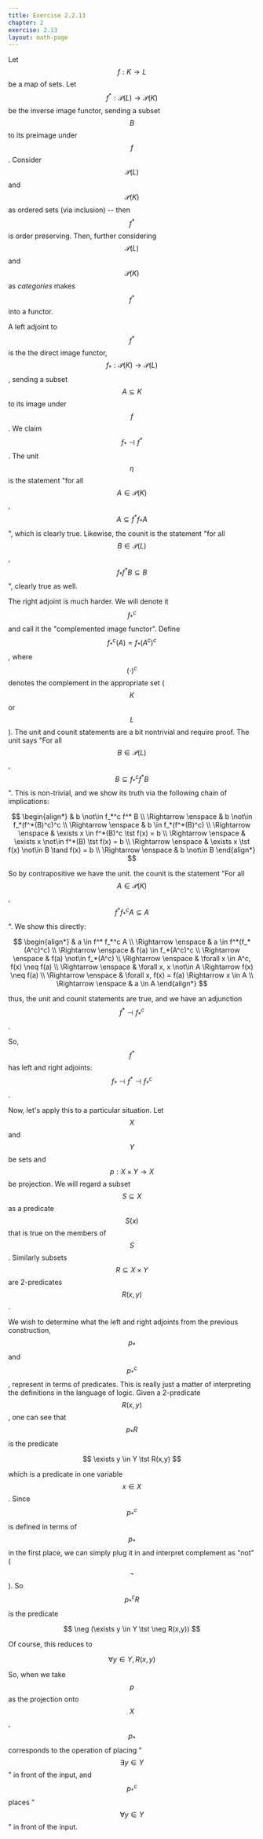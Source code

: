 ```yaml
---
title: Exercise 2.2.13
chapter: 2
exercise: 2.13
layout: math-page
---
```


Let $$f : K \rightarrow L$$ be a map of sets.
Let $$f^* : \mathscr{P}(L) \rightarrow \mathscr{P}(K)$$ be the inverse image functor, sending a subset $$B$$ to its preimage under $$f$$.
Consider $$\mathscr{P}(L)$$ and $$\mathscr{P}(K)$$ as ordered sets (via inclusion) -- then $$f^*$$ is order preserving.
Then, further considering $$\mathscr{P}(L)$$ and $$\mathscr{P}(K)$$ as *categories* makes $$f^*$$ into a functor.

A left adjoint to $$f^*$$ is the the direct image functor, $$f_* : \mathscr{P}(K) \rightarrow \mathscr{P}(L)$$, sending a subset $$A \subseteq K$$ to its image under $$f$$.
We claim $$f_* \dashv f^*$$.
The unit $$\eta$$ is the statement "for all $$A \in \mathscr{P}(K)$$, $$A \subseteq f^* f_* A$$", which is clearly true.
Likewise, the counit is the statement "for all $$B \in \mathscr{P}(L)$$, $$f_* f^* B \subseteq B$$", clearly true as well.

The right adjoint is much harder.
We will denote it $$f_*^c$$ and call it the "complemented image functor".
Define $$f_*^c(A) = f_*(A^c)^c$$, where $$(\cdot)^c$$ denotes the complement in the appropriate set ($$K$$ or $$L$$).
The unit and counit statements are a bit nontrivial and require proof.
The unit says "For all $$B \in \mathscr{P}(L)$$, $$B \subseteq f_*^c f^* B$$".
This is non-trivial, and we show its truth via the following chain of implications:

$$
\begin{align*}
& b \not\in f_*^c f^* B \\
\Rightarrow \enspace & b \not\in f_*(f^*(B)^c)^c \\
\Rightarrow \enspace & b \in f_*(f^*(B)^c) \\
\Rightarrow \enspace & \exists x \in f^*(B)^c \tst f(x) = b \\
\Rightarrow \enspace & \exists x \not\in f^*(B) \tst f(x) = b \\
\Rightarrow \enspace & \exists x \tst f(x) \not\in B \tand f(x) = b \\
\Rightarrow \enspace & b \not\in B
\end{align*}
$$

So by contrapositive we have the unit.
the counit is the statement "For all $$A \in \mathscr{P}(K)$$, $$f^* f_*^c A \subseteq A$$".
We show this directly:

$$
\begin{align*}
& a \in f^* f_*^c A \\
\Rightarrow \enspace & a \in f^*(f_*(A^c)^c) \\
\Rightarrow \enspace & f(a) \in f_*(A^c)^c \\
\Rightarrow \enspace & f(a) \not\in f_*(A^c) \\
\Rightarrow \enspace & \forall x \in A^c, f(x) \neq f(a) \\
\Rightarrow \enspace & \forall x, x \not\in A \Rightarrow f(x) \neq f(a)  \\
\Rightarrow \enspace & \forall x, f(x) = f(a) \Rightarrow x \in A \\
\Rightarrow \enspace & a \in A
\end{align*}
$$

thus, the unit and counit statements are true, and we have an adjunction $$f^* \dashv f_*^c$$.

So, $$f^*$$ has left and right adjoints: $$f_* \dashv f^* \dashv f_*^c$$.



Now, let's apply this to a particular situation.
Let $$X$$ and $$Y$$ be sets and $$p : X \times Y \rightarrow X$$ be projection.
We will regard a subset $$S \subseteq X$$ as a predicate $$S(x)$$ that is true on the members of $$S$$.
Similarly subsets $$R \subseteq X \times Y$$ are 2-predicates $$R(x,y)$$.

We wish to determine what the left and right adjoints from the previous construction, $$p_*$$ and $$p_*^c$$, represent in terms of predicates.
This is really just a matter of interpreting the definitions in the language of logic.
Given a 2-predicate $$R(x,y)$$, one can see that $$p_* R$$ is the predicate

$$
\exists y \in Y \tst R(x,y)
$$

which is a predicate in one variable $$x \in X$$.
Since $$p_*^c$$ is defined in terms of $$p_*$$ in the first place, we can simply plug it in and interpret complement as "not" ($$\neg$$).
So $$p_*^c R$$ is the predicate

$$
\neg (\exists y \in Y \tst \neg R(x,y))
$$

Of course, this reduces to

$$
\forall y \in Y, R(x,y)
$$

So, when we take $$p$$ as the projection onto $$X$$, $$p_*$$ corresponds to the operation of placing "$$\exists y \in Y$$" in front of the input, and $$p_*^c$$ places "$$\forall y \in Y$$" in front of the input.
